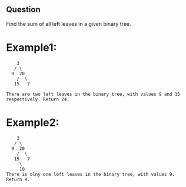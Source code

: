## Question
Find the sum of all left leaves in a given binary tree.

# Example1:
```
    3
   / \
  9  20
    /  \
   15   7

There are two left leaves in the binary tree, with values 9 and 15 respectively. Return 24.

```
# Example2:
```
    3
   / \
  9  20
    /  \
   15   7
     \
     10
There is olny one left leaves in the binary tree, with values 9. Return 9.
```

